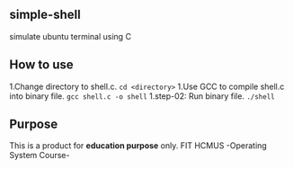## simple-shell
simulate ubuntu terminal using C

## How to use
1.Change directory to shell.c.
`cd <directory>`
1.Use GCC to compile shell.c into binary file.
`gcc shell.c -o shell`
1.step-02: Run binary file.
`./shell`

## Purpose
This is a product for **education purpose** only.
FIT HCMUS -Operating System Course-
